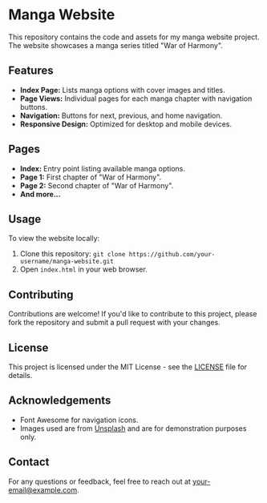 # Manga Website

This repository contains the code and assets for my manga website project. The website showcases a manga series titled "War of Harmony".

## Features

- **Index Page:** Lists manga options with cover images and titles.
- **Page Views:** Individual pages for each manga chapter with navigation buttons.
- **Navigation:** Buttons for next, previous, and home navigation.
- **Responsive Design:** Optimized for desktop and mobile devices.

## Pages

- **Index:** Entry point listing available manga options.
- **Page 1:** First chapter of "War of Harmony".
- **Page 2:** Second chapter of "War of Harmony".
- **And more...**

## Usage

To view the website locally:
1. Clone this repository: `git clone https://github.com/your-username/manga-website.git`
2. Open `index.html` in your web browser.

## Contributing

Contributions are welcome! If you'd like to contribute to this project, please fork the repository and submit a pull request with your changes.

## License

This project is licensed under the MIT License - see the [LICENSE](LICENSE) file for details.

## Acknowledgements

- Font Awesome for navigation icons.
- Images used are from [Unsplash](https://unsplash.com/) and are for demonstration purposes only.

## Contact

For any questions or feedback, feel free to reach out at [your-email@example.com](mailto:your-email@example.com).

